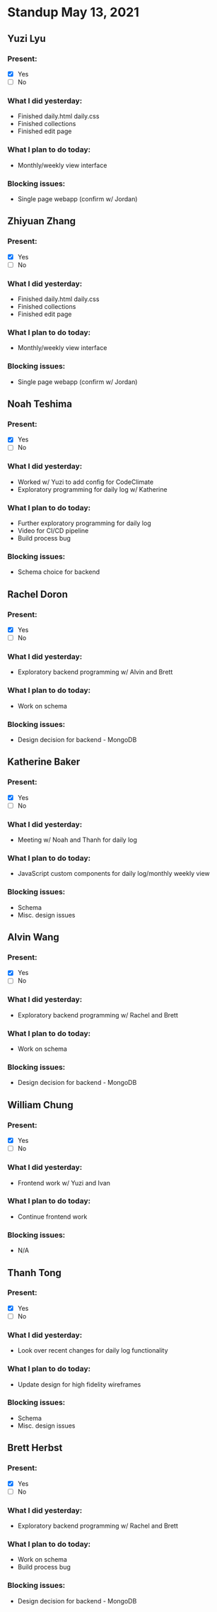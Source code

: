 # Standup May 13, 2021
## Yuzi Lyu
### Present:
- [X] Yes
- [ ] No

### What I did yesterday:
* Finished daily.html daily.css
* Finished collections
* Finished edit page
### What I plan to do today:
* Monthly/weekly view interface
### Blocking issues:
* Single page webapp (confirm w/ Jordan)



## Zhiyuan Zhang
### Present:
- [X] Yes
- [ ] No

### What I did yesterday:
* Finished daily.html daily.css
* Finished collections
* Finished edit page
### What I plan to do today:
* Monthly/weekly view interface
### Blocking issues:
* Single page webapp (confirm w/ Jordan)



## Noah Teshima
### Present:
- [X] Yes
- [ ] No

### What I did yesterday:
* Worked w/ Yuzi to add config for CodeClimate
* Exploratory programming for daily log w/ Katherine

### What I plan to do today:
* Further exploratory programming for daily log
* Video for CI/CD pipeline
* Build process bug

### Blocking issues:
* Schema choice for backend



## Rachel Doron
### Present:
- [X] Yes
- [ ] No

### What I did yesterday:
* Exploratory backend programming w/ Alvin and Brett

### What I plan to do today:
* Work on schema

### Blocking issues:
* Design decision for backend - MongoDB



## Katherine Baker
### Present:
- [X] Yes
- [ ] No

### What I did yesterday:
* Meeting w/ Noah and Thanh for daily log

### What I plan to do today:
* JavaScript custom components for daily log/monthly weekly view

### Blocking issues:
* Schema
* Misc. design issues



## Alvin Wang
### Present:
- [X] Yes
- [ ] No

### What I did yesterday:
* Exploratory backend programming w/ Rachel and Brett

### What I plan to do today:
* Work on schema

### Blocking issues:
* Design decision for backend - MongoDB



## William Chung
### Present:
- [X] Yes
- [ ] No

### What I did yesterday:
* Frontend work w/ Yuzi and Ivan

### What I plan to do today:
* Continue frontend work

### Blocking issues:
* N/A



## Thanh Tong
### Present:
- [X] Yes
- [ ] No

### What I did yesterday:
* Look over recent changes for daily log functionality

### What I plan to do today:
* Update design for high fidelity wireframes

### Blocking issues:
* Schema
* Misc. design issues



## Brett Herbst
### Present:
- [X] Yes
- [ ] No

### What I did yesterday:
* Exploratory backend programming w/ Rachel and Brett

### What I plan to do today:
* Work on schema
* Build process bug

### Blocking issues:
* Design decision for backend - MongoDB
